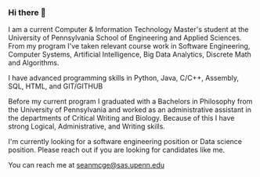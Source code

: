 ### Hi there 👋 

I am a current Computer & Information Technology  Master's student at the University of Pennsylvania School of Engineering and Applied Sciences.  From my program I've taken relevant course work in Software Engineering, Computer Systems, Artificial Intelligence, Big Data Analytics, Discrete Math and Algorithms. 

I have advanced programming skills in Python, Java, C/C++, Assembly, SQL, HTML, and GIT/GITHUB

Before my current program  I graduated with a Bachelors in Philosophy from the University of Pennsylvania and worked as an administrative assistant in the departments of Critical Writing and Biology. Because of this I have strong Logical, Administrative, and Writing skills. 

I'm currently looking for a software engineering position or Data science position. Please reach out if you are looking for candidates like me. 


You can reach me at seanmcge@sas.upenn.edu

<!--
**seanmcgeehan/seanmcgeehan** is a ✨ _special_ ✨ repository because its `README.md` (this file) appears on your GitHub profile.

Here are some ideas to get you started:

- 🔭 I’m currently working on ...
- 🌱 I’m currently learning ...
- 👯 I’m looking to collaborate on ...
- 🤔 I’m looking for help with ...
- 💬 Ask me about ...
- 📫 How to reach me: ...
- 😄 Pronouns: ...
- ⚡ Fun fact: ...
-->
